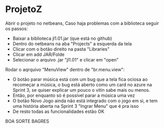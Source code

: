 # ProjetoZ

Abrir o projeto no netbeans, 
Caso haja problemas com a biblioteca seguir os passos:
 - Baixar a biblioteca jl1.01.jar (que está no github)
 - Dentro do netbeans na aba "Projects" a esquerda da tela 
 - Clicar com o botão direito na pasta "Libraries"
 - Clicar em add JAR/Folde
 - Selecionar o arquivo .jar "jl1.01" e clicar em "open"

Rodar o aqrquivo "MenuView" dentro de "br.menu.view":
 - O botão parar música está com um bug que a tela fica ociosa ao recomeçar a música, o bug está aberto como um card no azure na Sprint 3, se quiser explicar um pouco o vitin sabe mais ou menos.
 - Então, por enquanto só é possível parar a música uma vez
 - O botão Novo Jogo ainda não está integrado com o jogo em si, e tem uma história aberta na Sprint 3 "Ingrar Menu" que é pra isso
 - De resto todas as funcionalidades estão OK

BOA SORTE BAGRES

